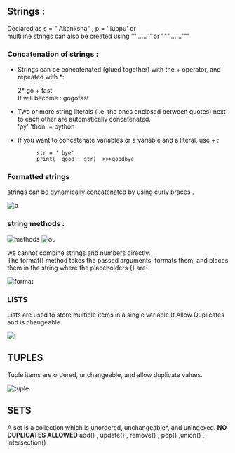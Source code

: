 ## Strings :
Declared as s = " Akanksha"  , p = ' luppu'  or <br>
multiline strings can also be created using '''......''' or """.......""" <br>

### Concatenation of strings :
- Strings can be concatenated (glued together) with the + operator, and repeated with *:<br>

   2* go + fast <br>
   It will become : gogofast
- Two or more string literals (i.e. the ones enclosed between quotes) next to each other are automatically concatenated.<br>
  'py' 'thon' = python 
  
- If you want to concatenate variables or a variable and a literal, use + : <br>
      
            str = ' bye'
            print( 'good'+ str)  >>>goodbye
         
### Formatted strings 
strings can be dynamically concatenated by using curly braces .

![p](https://user-images.githubusercontent.com/72215893/132033877-ce0eed4c-e3f3-416b-adb3-385a6a7194e9.png)

### string methods :
 
 ![methods](https://user-images.githubusercontent.com/72215893/132038407-ded23d42-c71e-466d-8858-c95c9bff6c42.png)
![ou](https://user-images.githubusercontent.com/72215893/132038482-d4d9e21e-4a62-46b2-a0d9-518de23693ae.png)

we cannot combine strings and numbers directly.<br>
The format() method takes the passed arguments, formats them, and places them in the string where the placeholders {} are:

![format](https://user-images.githubusercontent.com/72215893/142566393-d0749576-4348-4633-9141-d3e1545397af.png)



### LISTS
Lists are used to store multiple items in a single variable.It Allow Duplicates and is changeable.


![l](https://user-images.githubusercontent.com/72215893/132052622-cb8adab8-84c2-4679-b027-34f491d4bbff.png)


## TUPLES
Tuple items are ordered, unchangeable, and allow duplicate values.

![tuple](https://user-images.githubusercontent.com/72215893/142620492-afcafa8d-08b5-47b3-8ff7-f295af31bf9b.png)

## SETS
A set is a collection which is unordered, unchangeable*, and unindexed. **NO DUPLICATES ALLOWED**
add() , update() , remove() , pop() ,union() , intersection()
